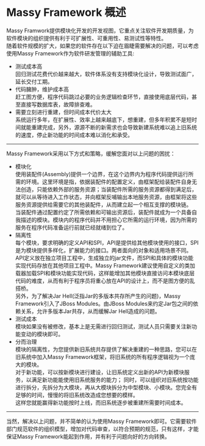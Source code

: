 # Massy Framework 概述 
Massy Framwork提供模块化开发的开发视图，它重点关注软件开发期质量，为软件模块的组织提供有利于可扩展性、可重用性、易测试性等特性。<br>
随着软件规模的扩大，如果您的软件存在以下迫在眉睫需要解决的问题，可以考虑使用Massy Framework作为软件研发管理的辅助工具:
- 测试成本高<br>
回归测试花费代价越来越大，软件体系没有支持模块化设计，导致测试面广，延长交付工期。
- 代码臃肿，维护成本高<br>
赶工图方便，程序代码跳过必要的业务逻辑检查环节，直接使用底层代码，甚至直接写数据库表，故障排查难。
- 需要立刻进行重建，但时间成本代价太大<br>
系统运行多年，在扩展性、效率上越来越底下，想重建，但多年积累不是短时间就能重建完成，另外，源源不断的新需求也会导致新建系统难以追上旧系统的速度，停止新功能的时间成本难以消化和承受。

_ _ _
Massy Framework采用以下方式和策略，缓解您面对以上问题的困扰：
- 模块化<br>
使用装配件(Assembly)提供一个边界，在这个边界内为程序代码提供运行所需的环境。这里环境是指，依据装配件的配置定义，由框架配给装配件自身无法创造，只能依赖外部的服务资源；当装配件所需的服务资源都得到满足后，就可以从等待进入工作状态，并向框架反哺输出本地服务资源，由框架将这些服务资源提供给需要它的其他装配件，从而建立起一个相互支撑的模块链。<br>
当装配件通过配置约定了所需依赖和可输出资源后，装配件就成为一个具备自我描述的模块。模块内的程序代码并不用担心它所需的运行环境，因为所需的服务在程序代码准备运行前就已经就绪到位了。
- 隔离性<br>
每个模块，要求明确的定义API和SPI，API是提供给其他模块使用的接口，SPI是为模块提供多样化，扩展能力的接口。两者面向的对象和适用场景不同。<br>
API定义放在独立项目工程中，生成独立的jar文件，而SPI和具体的模块功能实现代码存放在其他项目工程中。Massy Framework建议使用自定义的类加载器加载SPI和模块功能实现代码，这样能增加其他模块直接访问本模块底层代码的难度，从而有利于程序员将重心放在API的设计上，而不是图方便的乱搭桥。<br>
另外，为了解决Jar Hell(泛指Jar的多版本共存所产生的问题)，Massy Framework引入了JBoss Modules。由JBoss Modules来约定Jar包之间的依赖关系，允许多版本Jar共存，从而缓解Jar Hell造成的问题。
- 测试成本<br>
模块如果没有被修改，基本上是无需进行回归测试，测试人员只需要关注新功能变动的模块即可。
- 分而治理<br>
模块的隔离性，为您提供新旧系统共存提供了解决重建的一种思路，您可以在旧系统中加入Massy Framework框架，将旧系统的所有程序逻辑视为一个庞大的模块。<br>
对于新功能，可以按新模块进行建设，让旧系统定义出新的API为新模块服务，以满足新功能能使用旧系统服务的能力；
同时，可以组织对旧系统按功能进行拆分，先拆分为大模块，再从大模块拆分为中型模块、小模块。您完全有足够的时间，慢慢的将旧系统改造成您想要的模样。<br>
这样您就能赢得新功能按时上线，而旧系统逐步被重建所需要时间成本。

_ _ _
当然，解决以上问题，并不简单的认为使用Massy Framework即可。它需要软件部门规范软件的组织模型，增加对代码审查，以符合预期的规范，只有这样，才能保证Massy Framework能起到作用，并有利于问题向好的方向转换。
